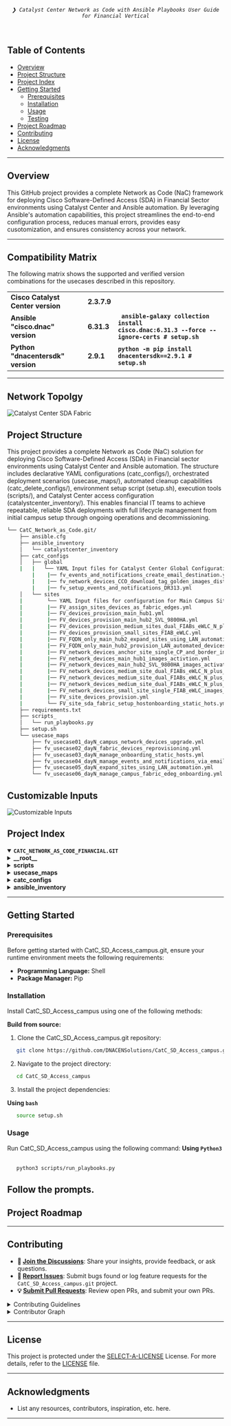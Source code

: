 <p align="center">
	<em><code>❯ Catalyst Center Network as Code with Ansible Playbooks User Guide for Financial Vertical</code></em>
</p>
<p align="center"><!-- default option, no dependency badges. -->
</p>
<p align="center">
	<!-- default option, no dependency badges. -->
</p>
<br>


##  Table of Contents

-  [Overview](#-Overview )
- [ Project Structure](#-project-structure)
- [ Project Index](#-project-index)
- [ Getting Started](#-getting-started)
  - [ Prerequisites](#-prerequisites)
  - [ Installation](#-installation)
  - [ Usage](#-usage)
  - [ Testing](#-testing)
- [ Project Roadmap](#-project-roadmap)
- [ Contributing](#-contributing)
- [ License](#-license)
- [ Acknowledgments](#-acknowledgments)

---
##  Overview
This GitHub project provides a complete Network as Code (NaC) framework for deploying Cisco Software-Defined Access (SDA) in Financial Sector environments using Catalyst Center and Ansible automation.
By leveraging Ansible's automation capabilities, this project streamlines the end-to-end configuration process, reduces manual errors, provides easy cusotomization, and ensures consistency across your network.

---
##  Compatibility Matrix
The following matrix shows the supported and verified version combinations for the usecases described in this repository.
			<table>
			<tr>
				<td><b>Cisco Catalyst Center version	</b></td>
				<td><b>2.3.7.9</b></td>
			</tr>
			<tr>
				<td><b>Ansible "cisco.dnac" version</b></td>
				<td><b>6.31.3</b></td>
				<td><b><code> ansible-galaxy collection install cisco.dnac:6.31.3 --force --ignore-certs # setup.sh </code></b></td>
			</tr>
			<tr>
				<td><b>Python "dnacentersdk" version </b></td>
				<td><b>2.9.1</b></td>
				<td><b><code>python -m pip install dnacentersdk==2.9.1 # setup.sh </code></b></td>
			</tr>
			</table>

---
##  Network Topolgy
![Catalyst Center SDA Fabric](images_financial_sda/Catc_Financial_SDA_Topology.jpg)

##  Project Structure
This project provides a complete Network as Code (NaC) solution for deploying Cisco Software-Defined Access (SDA) in Financial sector environments using Catalyst Center and Ansible automation. The structure includes declarative YAML configurations (catc_configs/), orchestrated deployment scenarios (usecase_maps/), automated cleanup capabilities (catc_delete_configs/), environment setup script (setup.sh), execution tools (scripts/), and Catalyst Center access configuration (catalystcenter_inventory/). This enables financial IT teams to achieve repeatable, reliable SDA deployments with full lifecycle management from initial campus setup through ongoing operations and decommissioning.

```sh
└── CatC_Network_as_Code.git/
    ├── ansible.cfg
    ├── ansible_inventory
    │   └── catalystcenter_inventory
    ├── catc_configs
    │   ├── global
    |   |   └── YAML Input files for Catalyst Center Global Configurations, i.e. images names, golden image tagging etc. 
	    |    |── fv_events_and_notifications_create_email_destination.yml
	    |    |── fv_network_devices_CCO_download_tag_golden_images_distribution.yml
	    |    |── fv_setup_events_and_notifications_DR313.yml	
    │   └── sites
    |        └── YAML Input files for configuration for Main Campus Site
    |        |── FV_assign_sites_devices_as_fabric_edges.yml
    |        |── FV_devices_provision_main_hub1.yml
    |        |── FV_devices_provision_main_hub2_SVL_9800HA.yml
    |        |── FV_devices_provision_medium_sites_dual_FIABs_eWLC_N_plus_1.yml
    |        |── FV_devices_provision_small_sites_FIAB_eWLC.yml
    |        |── FV_FQDN_only_main_hub2_expand_sites_using_LAN_automation_devices.yml
    |        |── FV_FQDN_only_main_hub2_provision_LAN_automated_devices.yml
    |        |── FV_network_devices_anchor_site_single_CP_and_border_image_activation.yml
    |        |── FV_network_devices_main_hub1_images_activtion.yml
    |        |── FV_network_devices_main_hub2_SVL_9800HA_images_activation.yml
    |        |── FV_network_devices_medium_site_dual_FIABs_eWLC_N_plus_1_primary_images_distribution.yml
    |        |── FV_network_devices_medium_site_dual_FIABs_eWLC_N_plus_1_primary_images_activation.yml	
	|        |── FV_network_devices_medium_site_dual_FIABs_eWLC_N_plus_1_secondary_images_activation.yml
	|        |── FV_network_devices_small_site_single_FIAB_eWLC_images_activation.yml
	|        |── FV_site_devices_provision.yml
	|        └── FV_site_sda_fabric_setup_hostonboarding_static_hots.yml
    ├── requirements.txt
    ├── scripts_
    │   └── run_playbooks.py
    ├── setup.sh
    └── usecase_maps
        ├── fv_usecase01_dayN_campus_network_devices_upgrade.yml
        ├── fv_usecase02_dayN_fabric_devices_reprovisioning.yml
        ├── fv_usecase03_dayN_manage_onboarding_static_hosts.yml
        ├── fv_usecase04_dayN_manage_events_and_notifications_via_email.yml
        ├── fv_usecase05_dayN_expand_sites_using_LAN_automation.yml
		└── fv_usecase06_dayN_manage_campus_fabric_edeg_onboarding.yml
```

## Customizable Inputs
![Customizable Inputs](images_financial_sda/guideline.jpg)

##  Project Index
<details open>
	<summary><b><code>CATC_NETWORK_AS_CODE_FINANCIAL.GIT</code></b></summary>
	<details> <!-- __root__ Submodule -->
		<summary><b>__root__</b></summary>
		<blockquote>
			<table>
			<tr>
				<td><b><a href='https://github.com/DNACENSolutions/NetworkasCode_CVPs/tree/main/nac_financial_sda/NaC_1_0_Financial_SDA/setup.sh'>setup.sh</a></b></td>
				<td><code>- Setup script to create your python environment and install Catalyst Center Python SDK (dnacentersdk) and Ansible collection (cisco.dnac)</code></td>
			</tr>
			<tr>
				<td><b><a href='https://github.com/DNACENSolutions/NetworkasCode_CVPs/tree/main/nac_financial_sda/NaC_1_0_Financial_SDA/requirements.txt'>requirements.txt</a></b></td>
				<td><code>- This file contains the required python modules. This file is used by setup.sh script</code></td>
			</tr>
			</table>
		</blockquote>
	</details>
	<details> <!-- scripts Submodule -->
		<summary><b>scripts</b></summary>
		<blockquote>
			<table>
			<tr>
				<td><b><a href='https://github.com/DNACENSolutions/NetworkasCode_CVPs/tree/main/nac_financial_sda/NaC_1_0_Financial_SDA/scripts/run_playbooks.py'>run_playbooks.py</a></b></td>
				<td><code>- This Python tool is to run the Ansible playbooks with Inputs files preprogrammed in the usecase_maps files. The Tools lets you choose option to Validate the input, Execute the playbook or do both. Further it gives option for user to run the Catalyst Center Configuration usecases individually, or in a sub-group of usecase , or all the usecase in the order specified in the input file selected from usecase_maps directory.</code></td>
			</tr>
			</table>
		</blockquote>
	</details>
	<details> <!-- usecase_maps Submodule -->
		<summary><b>usecase_maps </b></summary>
		<blockquote>
			<table>
			<tr>
			<td><b><a href='https://github.com/DNACENSolutions/NetworkasCode_CVPs/tree/main/nac_financial_sda/NaC_1_0_Financial_SDA/usecase_maps/fv_usecase01_dayN_campus_network_devices_upgrade.yml'>fv_usecase01_dayN_campus_network_devices_upgrade.yml</a></b>
			</td>
            <td> 
			<code>- This yaml usecase upgrades campus fabric sites with different size, devices models, devices roles and eWLC. </code><br>
			<code>- This usecase consists of 4 operations, CCO images download, images tagging as golden image, image distribution and image activation. Due to flexiable of IAC, the first 3 operations could be executed using one step, some operations are in parallel and some sequential :</code><br>
			<code> #Step1: Images download from CCO in parallel</code><br>
			<code> #Step2: Tag golden images one by one according to device family</code><br>
			<code> #Step3: Image distribution for all the devices, some in sequential and some in parallel, except N+1 primary </code><br>
			<code> #Step4: </code><br>
			<code> a. Image activation for hub1 </code><br>
			<code> b. Image activation for hub2 </code><br>
			<code> c. Image activation for small sites </code><br>
			<code> d. Image activation for medium Sites N+1 Secondary </code><br>
			 <code>⚠️ Image download Consideration: Image download from CCO has a pre-req that the entry for that image has to be in CatC before initiating network devices upgrade use case. To check, go to the device family (Design->Image Repository->click on the device family). If the image entry is not there, initiate the Sync Updates (Design->Image Repository->Sync Updates) and check in Show Tasks to confirm the task completion and recheck in the device family </code><br>
			 <code> ⚠️ Image activation Consideration on SDAccess: Image activation execution starts with fabric Edges and then, fabric borders/control plane nodes. Druing imagee activation, the fabric node would be unavailable, if there is no redundancy, such as multiple fabric border nodes or fabric control plane nodes and impact is a concern, execute image activation on the node during maintenance window</code><br>
			 <code> ⚠️ N+1 Consideration:</code><br>
			 <code> In order to upgrade N+1 pair, N+1 Secondary have to upgrade first before image distribution to N+1 Primary.</code><br>
			</td>
			</tr>
			<tr>
				<td>
				<b><a href='https://github.com/DNACENSolutions/NetworkasCode_CVPs/tree/main/nac_financial_sda/NaC_1_0_Financial_SDA/usecase_maps/fv_usecase02_dayN_fabric_devices_reprovisioning.yml'>fv_usecase02_dayN_fabric_devices_reprovisioning.yml</a></b>
				</td>
                <td>
				<code>- This yaml usecase reprovision devices on different sites. </code><br>
				<code>- This usecase consists of single operation :</code><br>
				<code>  # Step1: device re-provision for the site</code>
				</td>
			</tr>
			<tr>
				<td><b><a href='https://github.com/DNACENSolutions/NetworkasCode_CVPs/tree/main/nac_financial_sda/NaC_1_0_Financial_SDA/usecase_maps/fv_usecase03_dayN_manage_onboarding_static_hosts.yml'>fv_usecase03_dayN_manage_onboarding_static_hosts.yml</a></b></td>
                <td>
				<code>- This yaml usecase performs static host onboarding</code><br>
				<code>- This usecase consists of single operation :</code><br><br>
				<code>  #Step1: static host onboarding on Fabric Edge</code>
				</td>
			</tr>
			<tr>
				<td><b><a href='https://github.com/DNACENSolutions/NetworkasCode_CVPs/tree/main/nac_financial_sda/NaC_1_0_Financial_SDA/usecase_maps/fv_usecase04_dayN_manage_events_and_notifications_via_email.yml'>fv_usecase04_dayN_manage_events_and_notifications_via_email.yml</a></b></td>
                <td>
				<code>- This yaml usecase performs email destination creation and event notification via email creation.</code><br>
				<code>- This usecase consists of 2 operations in below sequence : </code><br>
				<code>#Step1:email destination creation</code><br>
				<code>#Step2: event notification via email creation</code>
				</td>
			</tr>
			<tr>
				<td><b><a href='https://github.com/DNACENSolutions/NetworkasCode_CVPs/tree/main/nac_financial_sda/NaC_1_0_Financial_SDA/usecase_maps/fv_usecase05_dayN_expand_sites_using_LAN_automation.yml'>fv_usecase05_dayN_expand_sites_using_LAN_automation.yml</a></b></td>
                <td>
				<code>- This yaml usecase performs LAN automation and provision to ready device for fabric operations</code><br>
				<code>- This usecase consists of 2 operations in below sequence:</code><br>
				<code>  #Step1 : LAN automation </code><br>
				<code>  #Step2 : provision pnp device to ready for fabric operations</code></td>
			</tr>
			<tr>
				<td><b><a href='https://github.com/DNACENSolutions/NetworkasCode_CVPs/tree/main/nac_financial_sda/NaC_1_0_Financial_SDA/usecase_maps/fv_usecase06_dayN_manage_campus_fabric_edge_onboarding.yml'>fv_usecase06_dayN_manage_campus_fabric_edge_onboarding.yml</a></b></td>
                <td><code>- This yaml usecase performs fabric edge onboarding. </code><br>
				<code>- This usecase consists of 2 operations in below sequence:</code><br>
				<code>  #Step1 : provision device prior to adding into fabric</code><br>
				<code>  #Step2 : Assign device to a site and add to fabric site as Fabric Edge</code>
				</td>
			</tr>			
			</table>
		</blockquote>
	</details>
	<details> <!-- catc_configs Submodule -->
		<summary><b>catc_configs</b></summary>
		<blockquote>
			<details>
				<summary><b>global</b></summary>
				<blockquote>
					<table>
					<tr>
						<td><b><a href='https://github.com/DNACENSolutions/NetworkasCode_CVPs/tree/main/nac_financial_sda/NaC_1_0_Financial_SDA/catc_configs/global/FV_network_devices_CCO_download_tag_golden_images_distribution.yml'>FV_network_devices_CCO_download_tag_golden_images_distribution.yml</a></b></td>
						<td><code>- These files contain configurations required to download CCO images names, tag images name as golden image at global level and image distribution at site level, inherited the marking of golden image from global level</code></td>
						<td><code><br>- Device Software Image Management <br>- Related Playbook <a href='https://github.com/cisco-en-programmability/catalyst-center-ansible-iac/blob/main/workflows/swim/README.md'>Catalyst Center Device Software Image Management Playbook</a></code></td>
					</tr>
					<tr>
						<td><b><a href='https://github.com/DNACENSolutions/NetworkasCode_CVPs/tree/main/nac_financial_sda/NaC_1_0_Financial_SDA/catc_configs/global/FV_events_and_notifications_create_email_destination.yml'>FV_events_and_notifications_create_email_destination.yml</a></b><br>
						<b><a href='https://github.com/DNACENSolutions/NetworkasCode_CVPs/tree/main/nac_financial_sda/NaC_1_0_Financial_SDA/catc_configs/global/FV_setup_events_and_notifications_DR313.yml'>FV_setup_events_and_notifications_DR313.yml</a></b></td>
						<td><code>- These files contain configurations required to create email destination and events notifications</code></td>
						<td><code><br>- Events and Notifications <br>- Related Playbook <a href='https://github.com/cisco-en-programmability/catalyst-center-ansible-iac/blob/main/workflows/events_and_notifications/README.md'>Catalyst Center Events and Notification Destination and Subscriptsion Manager Playbook</a></code></td>
					</tr>
					</table>
				</blockquote>
			</details>
			<details>
				<summary><b>sites</b></summary>
				<blockquote>
					<details>
						<summary><b>hub1,hub2,medium, small and anchor sites</b></summary>
						<blockquote>
							<table>
							<tr>
								<td><b><a href='https://github.com/DNACENSolutions/NetworkasCode_CVPs/tree/main/nac_financial_sda/NaC_1_0_Financial_SDA/catc_configs/sites/FV_network_devices_main_hub1_images_activation.yml'>FV_network_devices_main_hub1_images_activation.yml</a></b><br>
								<b><a href='https://github.com/DNACENSolutions/NetworkasCode_CVPs/tree/main/nac_financial_sda/NaC_1_0_Financial_SDA/catc_configs/sites/FV_network_devices_main_hub2_SVL_9800HA_images_activation.yml'>FV_network_devices_main_hub2_SVL_9800HA_images_activation.yml</a></b><br>
								<b><a href='https://github.com/DNACENSolutions/NetworkasCode_CVPs/tree/main/nac_financial_sda/NaC_1_0_Financial_SDA/catc_configs/sites/FV_network_devices_small_site_single_FIAB_eWLC_images_activation.yml'>FV_network_devices_small_site_single_FIAB_eWLC_images_activation.yml</a></b><br>
								<b><a href='https://github.com/DNACENSolutions/NetworkasCode_CVPs/tree/main/nac_financial_sda/NaC_1_0_Financial_SDA/catc_configs/sites/FV_network_devices_medium_site_dual_FIABs_eWLC_N_plus_1_Secondary_images_activation.yml'>FV_network_devices_medium_site_dual_FIABs_eWLC_N_plus_1_Secondary_images_activation.yml</a></b><br>
								<b><a href='https://github.com/DNACENSolutions/NetworkasCode_CVPs/tree/main/nac_financial_sda/NaC_1_0_Financial_SDA/catc_configs/sites/FV_network_devices_medium_site_dual_FIABs_eWLC_N_plus_1_Primary_images_distribution.yml'>FV_network_devices_medium_site_dual_FIABs_eWLC_N_plus_1_Primary_images_distribution.yml</a></b><br>
								<b><a href='https://github.com/DNACENSolutions/NetworkasCode_CVPs/tree/main/nac_financial_sda/NaC_1_0_Financial_SDA/catc_configs/sites/FV_network_devices_medium_site_dual_FIABs_eWLC_N_plus_1_Primary_images_activation.yml'>FV_network_devices_medium_site_dual_FIABs_eWLC_N_plus_1_Primary_images_activation.yml</a></b><br>							
								<b><a href='https://github.com/DNACENSolutions/NetworkasCode_CVPs/tree/main/nac_financial_sda/NaC_1_0_Financial_SDA/catc_configs/sites/FV_network_devices_anchor_site_single_cp_and_border_image_activation.yml'>FV_network_devices_anchor_site_single_cp_and_border_image_activation.yml</a></b></td>
								<td><code><br>- These files contain configurations required to activate image on devices in hub1, hub2, medium, small and anchor sites.</code></td>
								<td><code><br>- Device Software Image Management<br>- Related Playbook <a href='https://github.com/cisco-en-programmability/catalyst-center-ansible-iac/blob/main/workflows/swim/README.md'>Catalyst Center Device Software Image Management Playbook</a></code></td>
							</tr>
							<tr>
								<td><b><a href='https://github.com/DNACENSolutions/NetworkasCode_CVPs/tree/main/nac_financial_sda/NaC_1_0_Financial_SDA/catc_configs/sites/FV_devices_provision_main_hub1.yml'>FV_devices_provision_main_hub1.yml</a></b><br>
								<b><a href='https://github.com/DNACENSolutions/NetworkasCode_CVPs/tree/main/nac_financial_sda/NaC_1_0_Financial_SDA/catc_configs/sites/FV_devices_provision_main_hub2_SVL_9800HA.yml'>FV_devices_provision_main_hub2_SVL_9800HA.yml</a></b><br>
								<b><a href='https://github.com/DNACENSolutions/NetworkasCode_CVPs/tree/main/nac_financial_sda/NaC_1_0_Financial_SDA/catc_configs/sites/FV_devices_provision_medium_sites_dual_FIABs_eWLC_N_plus_1.yml'>FV_devices_provision_medium_sites_dual_FIABs_eWLC_N_plus_1.yml</a></b><br>
								<b><a href='https://github.com/DNACENSolutions/NetworkasCode_CVPs/tree/main/nac_financial_sda/NaC_1_0_Financial_SDA/catc_configs/sites/FV_devices_provision_small_sites_single_FIAB_eWLC.yml'>FV_devices_provision_small_sites_single_FIAB_eWLC.yml</a></b></td>
								<td><code><br>- These files contain configurations required to re-provision devices in hub1, hub2, medium and small snotes.</code></td>
								<td><code><br>- Provision <br> - Related Playbook <a href='https://github.com/cisco-en-programmability/catalyst-center-ansible-iac/blob/main/workflows/provision/README.md'>Provision Workflow Playbook</a></code></td>
							</tr>
							<tr>
								<td><b><a href='https://github.com/DNACENSolutions/NetworkasCode_CVPs/tree/main/nac_financial_sda/NaC_1_0_Financial_SDA/catc_configs/sites/FV_site_sda_fabric_setup_hostonboarding_static_hosts.yml'>FV_site_sda_fabric_setup_hostonboarding_static_hosts.yml</a></b></td>
								<td><code><br>- This file contains configurations required to static hosts onboarding on Fabric Edge.</code></td>
								<td><code><br>- SNA Host Onboarding <br>- Related Playbook <a href='https://github.com/cisco-en-programmability/catalyst-center-ansible-iac/blob/main/workflows/sda_hostonboarding/README.md'>SDA Host Onboarding Workflow Manager</a></code></td>
							</tr>
							<tr>
								<td><b><a href='https://github.com/DNACENSolutions/NetworkasCode_CVPs/tree/main/nac_financial_sda/NaC_1_0_Financial_SDA/catc_configs/sites/FV_FQDN_only_main_hub2_expand_sites_using_LAN_automation.yml'>FV_FQDN_only_main_hub2_expand_sites_using_LAN_automation.yml</a></b><br>
								<b><a href='https://github.com/DNACENSolutions/NetworkasCode_CVPs/tree/main/nac_financial_sda/NaC_1_0_Financial_SDA/catc_configs/sites/FV_FQDN_only_main_hub2_provision_LAN_automated_devices.yml'>FV_FQDN_only_main_hub2_provision_LAN_automated_devices.yml</a></b></td>
								<td><code><br>- These files contain configurations required to expand site using LAN automation and then provision the pnp device.</code></td>
                                <td><code><br>- SD-Access LAN Automation <br>- Related Playbook <a href='https://github.com/cisco-en-programmability/catalyst-center-ansible-iac/blob/main/workflows/lan_automation/README.md'>Cisco Catalyst Center SD-Access LAN Automation</a></code></td>
							</tr>
							<tr>
								<td><b><a href='https://github.com/DNACENSolutions/NetworkasCode_CVPs/tree/main/nac_financial_sda/NaC_1_0_Financial_SDA/catc_configs/sites/FV_site_devices_provision.yml'>FV_site_devices_provision.yml</a></b><br>
								<b><a href='https://github.com/DNACENSolutions/NetworkasCode_CVPs/tree/main/nac_financial_sda/NaC_1_0_Financial_SDA/catc_configs/sites/FV_assign_sites_devices_as_fabric_edges.yml'>FV_assign_sites_devices_as_fabric_edges.yml</a></b></td>
								<td><code><br>- These files contain configurations required to provision device follow-by Fabric Edge onboarding.</code></td>
								<td><code><br>- SDA Fabric Sites <br>- Related Playbook <a href='https://github.com/cisco-en-programmability/catalyst-center-ansible-iac/blob/main/workflows/sda_fabric_sites_zones/README.md'>sda_fabric_sites_zones_playbook</a></code></td>
							</tr>
							</table>
						</blockquote>
					</details>
				</blockquote>
			</details>
		</blockquote>
	</details>
	<details> <!-- ansible_inventory Submodule -->
		<summary><b>ansible_inventory</b></summary>
		<blockquote>
			<details>
				<summary><b>catalystcenter_inventory</b></summary>
				<blockquote>
					<table>
					<tr>
						<td><b><a href='https://github.com/DNACENSolutions/CatC_SD_Access_campus.git/blob/master/ansible_inventory/catalystcenter_inventory_10.195.243.53/hosts.yml'>hosts.yml</a></b></td>
						<td><code>- This is a sample Host file to be created for your Catalyst Center to be able to run the existing playbooks.
						Sample Inventory file
							---
							catalyst_center_hosts:
								hosts:
									give_any_hostname:
										dnac_password: Catalyst Center Credentials password
										dnac_host: Catalyst Center Host IP address Reachable fron ansible server.
										dnac_port: 443
										dnac_timeout: 60
										dnac_username: Catalyst Center Credentials username
										dnac_verify: false
										dnac_version: Catalyst Center Release. (i.e. 2.3.7.6)
										dnac_debug: true
										dnac_log_level: DEBUG
										dnac_log: true
										dnac_log_append: false
										dnac_log_file_path: log file location i.e.catc_logs
						</code></td>
					</tr>
					</table>
				</blockquote>
			</details>
		</blockquote>
	</details>
</details>

---
##  Getting Started

###  Prerequisites

Before getting started with CatC_SD_Access_campus.git, ensure your runtime environment meets the following requirements:

- **Programming Language:** Shell
- **Package Manager:** Pip


###  Installation

Install CatC_SD_Access_campus using one of the following methods:

**Build from source:**

1. Clone the CatC_SD_Access_campus.git repository:
```sh
   git clone https://github.com/DNACENSolutions/CatC_SD_Access_campus.git
```

2. Navigate to the project directory:
```sh
   cd CatC_SD_Access_campus
```

3. Install the project dependencies:


**Using `bash`** &nbsp; [<img align="center" src="" />]()

```sh
   source setup.sh
```

###  Usage
Run CatC_SD_Access_campus using the following command:
**Using `Python3`** &nbsp; [<img align="center" src="" />]()

```sh
   python3 scripts/run_playbooks.py
```
Follow the prompts. 
---
##  Project Roadmap

---

##  Contributing

- **💬 [Join the Discussions](https://github.com/DNACENSolutions/CatC_SD_Access_campus.git/discussions)**: Share your insights, provide feedback, or ask questions.
- **🐛 [Report Issues](https://github.com/DNACENSolutions/CatC_SD_Access_campus.git/issues)**: Submit bugs found or log feature requests for the `CatC_SD_Access_campus.git` project.
- **💡 [Submit Pull Requests](https://github.com/DNACENSolutions/CatC_SD_Access_campus.git/blob/main/CONTRIBUTING.md)**: Review open PRs, and submit your own PRs.

<details closed>
<summary>Contributing Guidelines</summary>

1. **Fork the Repository**: Start by forking the project repository to your github account.
2. **Clone Locally**: Clone the forked repository to your local machine using a git client.
   ```sh
   git clone https://github.com/DNACENSolutions/CatC_SD_Access_campus.git
   ```
3. **Create a New Branch**: Always work on a new branch, giving it a descriptive name.
   ```sh
   git checkout -b new-feature-x
   ```
4. **Make Your Changes**: Develop and test your changes locally.
5. **Commit Your Changes**: Commit with a clear message describing your updates.
   ```sh
   git commit -m 'Implemented new feature x.'
   ```
6. **Push to github**: Push the changes to your forked repository.
   ```sh
   git push origin new-feature-x
   ```
7. **Submit a Pull Request**: Create a PR against the original project repository. Clearly describe the changes and their motivations.
8. **Review**: Once your PR is reviewed and approved, it will be merged into the main branch. Congratulations on your contribution!
</details>

<details closed>
<summary>Contributor Graph</summary>
<br>
<p align="left">
   <a href="https://github.com{/DNACENSolutions/CatC_SD_Access_campus.git/}graphs/contributors">
      <img src="https://contrib.rocks/image?repo=DNACENSolutions/CatC_SD_Access_campus.git">
   </a>
</p>
</details>

---

##  License

This project is protected under the [SELECT-A-LICENSE](https://choosealicense.com/licenses) License. For more details, refer to the [LICENSE](https://choosealicense.com/licenses/) file.

---

##  Acknowledgments

- List any resources, contributors, inspiration, etc. here.

---
